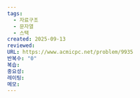 ```yaml
---
tags:
  - 자료구조
  - 문자열
  - 스택
created: 2025-09-13
reviewed:
URL: https://www.acmicpc.net/problem/9935
반복수: "0"
복습:
중요성:
레이팅:
메모:
---
```


